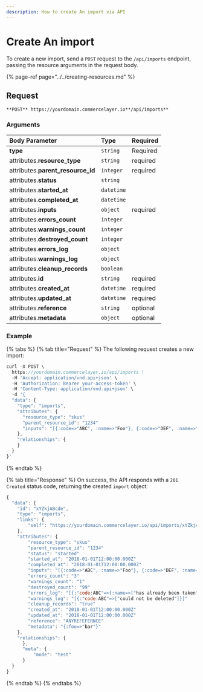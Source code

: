 ```yaml
---
description: How to create An import via API
---
```


# Create An import

To create a new import, send a `POST` request to the `/api/imports` endpoint, passing the resource arguments in the request body.

{% page-ref page="../../creating-resources.md" %}

## Request

```text
**POST** https://yourdomain.commercelayer.io**/api/imports**
```

### Arguments

| Body Parameter | Type | Required |
| :--- | :--- | :--- |
| **type** | `string` | Required |
| attributes.**resource_type** | `string` | required |
| attributes.**parent_resource_id** | `integer` | required |
| attributes.**status** | `string` |  |
| attributes.**started_at** | `datetime` |  |
| attributes.**completed_at** | `datetime` |  |
| attributes.**inputs** | `object` | required |
| attributes.**errors_count** | `integer` |  |
| attributes.**warnings_count** | `integer` |  |
| attributes.**destroyed_count** | `integer` |  |
| attributes.**errors_log** | `object` |  |
| attributes.**warnings_log** | `object` |  |
| attributes.**cleanup_records** | `boolean` |  |
| attributes.**id** | `string` | required |
| attributes.**created_at** | `datetime` | required |
| attributes.**updated_at** | `datetime` | required |
| attributes.**reference** | `string` | optional |
| attributes.**metadata** | `object` | optional |

### Example

{% tabs %}
{% tab title="Request" %}
The following request creates a new import:

```javascript
curl -X POST \
  https://yourdomain.commercelayer.io/api/imports \
  -H 'Accept: application/vnd.api+json' \
  -H 'Authorization: Bearer your-access-token' \
  -H 'Content-Type: application/vnd.api+json' \
  -d '{
  "data": {
    "type": "imports",
    "attributes": {
      "resource_type": "skus"
      "parent_resource_id": "1234"
      "inputs": "[{:code=>"ABC", :name=>"Foo"}, {:code=>"DEF", :name=>"Bar"}]"
    },
    "relationships": {
    }
  }
}'
```
{% endtab %}

{% tab title="Response" %}
On success, the API responds with a `201 Created` status code, returning the created `import` object:

```javascript
{
  "data": {
    "id": "xYZkjABcde",
    "type": "imports",
    "links": {
        "self": "https://yourdomain.commercelayer.io/api/imports/xYZkjABcde"
    },
    "attributes": {
        "resource_type": "skus"
        "parent_resource_id": "1234"
        "status": "started"
        "started_at": "2018-01-01T12:00:00.000Z"
        "completed_at": "2018-01-01T12:00:00.000Z"
        "inputs": "[{:code=>"ABC", :name=>"Foo"}, {:code=>"DEF", :name=>"Bar"}]"
        "errors_count": "3"
        "warnings_count": "1"
        "destroyed_count": "99"
        "errors_log": "[{:"code:ABC"=>{:name=>["has already been taken"]}}]"
        "warnings_log": "[{:"code:ABC"=>["could not be deleted"]}]"
        "cleanup_records": "true"
        "created_at": "2018-01-01T12:00:00.000Z"
        "updated_at": "2018-01-01T12:00:00.000Z"
        "reference": "ANYREFEFERNCE"
        "metadata": "{:foo=>"bar"}"
    },
    "relationships": {
      },
      "meta": {
          "mode": "test"
      }
  }
}
```
{% endtab %}
{% endtabs %}

